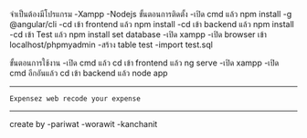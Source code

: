 จำเป็นต้องมีโปรแกรม
	-Xampp
	-Nodejs
ขั้นตอนการติดตั้ง
	-เปิด cmd แล้ว npm install -g @angular/cli
	-cd เข้า frontend แล้ว npm install
	-cd เข้า backend แล้ว npm install
	-cd เข้า Test แล้ว npm install
set database
	-เปิด xampp
	-เปิด browser เข้า localhost/phpmyadmin
	-สร้าง table test
	-import test.sql

ขั้นตอนการใช้งาน
	-เปิด cmd แล้ว cd เข้า frontend แล้ว ng serve 
	-เปิด xampp
	-เปิด cmd อีกอันแล้ว cd เข้า backend แล้ว node app

--------------------------------------------------
	
	Expensez web recode your expense

--------------------------------------------------

create by 
	-pariwat
	-worawit
	-kanchanit
